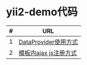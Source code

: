# yii2-demo代码

|#|URL|
|---|----|
|1|[DataProvider使用方式](https://github.com/mayicode/MayiCode/blob/master/Yii2-Demo/ArrayDataProvider.md)|
|2|[模板内ajax js注册方式](https://github.com/mayicode/MayiCode/blob/master/Yii2-Demo/templateAjaxResponse.md)|
